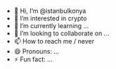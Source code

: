 - 👋 Hi, I’m @istanbulkonya
- 👀 I’m interested in crypto
- 🌱 I’m currently learning ...
- 💞️ I’m looking to collaborate on ...
- 📫 How to reach me / never
- 😄 Pronouns: ...
- ⚡ Fun fact: ...

<!---
istanbulkonya/istanbulkonya is a ✨ special ✨ repository because its `README.md` (this file) appears on your GitHub profile.
You can click the Preview link to take a look at your changes.
--->
